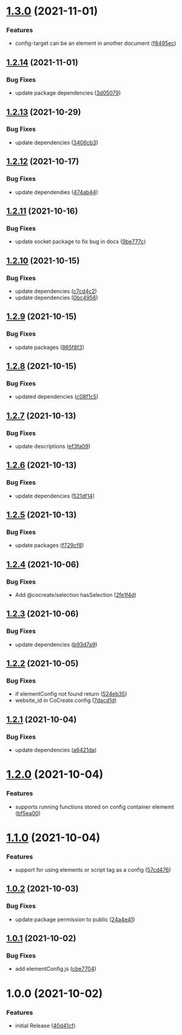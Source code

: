 # [1.3.0](https://github.com/CoCreate-app/CoCreate-element-config/compare/v1.2.14...v1.3.0) (2021-11-01)


### Features

* config-target can be an element in another document ([f8495ec](https://github.com/CoCreate-app/CoCreate-element-config/commit/f8495ec268be196aa66a3216db82187475bfb350))

## [1.2.14](https://github.com/CoCreate-app/CoCreate-element-config/compare/v1.2.13...v1.2.14) (2021-11-01)


### Bug Fixes

* update package dependencies ([3d05079](https://github.com/CoCreate-app/CoCreate-element-config/commit/3d05079dc8f9c6e4af80cb14d268207a6c585d0d))

## [1.2.13](https://github.com/CoCreate-app/CoCreate-element-config/compare/v1.2.12...v1.2.13) (2021-10-29)


### Bug Fixes

* update dependencies ([3406cb3](https://github.com/CoCreate-app/CoCreate-element-config/commit/3406cb3f7fac2c78625ec3285f516c3dbce9077b))

## [1.2.12](https://github.com/CoCreate-app/CoCreate-element-config/compare/v1.2.11...v1.2.12) (2021-10-17)


### Bug Fixes

* update dependendies ([474ab44](https://github.com/CoCreate-app/CoCreate-element-config/commit/474ab44396b288d5955565de28404f95222592fa))

## [1.2.11](https://github.com/CoCreate-app/CoCreate-element-config/compare/v1.2.10...v1.2.11) (2021-10-16)


### Bug Fixes

* update socket package to fix bug in docs ([9be777c](https://github.com/CoCreate-app/CoCreate-element-config/commit/9be777c0257ad0aa99268a320306f2fd79a92f62))

## [1.2.10](https://github.com/CoCreate-app/CoCreate-element-config/compare/v1.2.9...v1.2.10) (2021-10-15)


### Bug Fixes

* update dependencies ([c7cd4c2](https://github.com/CoCreate-app/CoCreate-element-config/commit/c7cd4c21257baf14351544e6baccbe3c2b86a19f))
* update dependencies ([0bc4956](https://github.com/CoCreate-app/CoCreate-element-config/commit/0bc495665dc1309d2ebf8b6fa07bbc250c44b746))

## [1.2.9](https://github.com/CoCreate-app/CoCreate-element-config/compare/v1.2.8...v1.2.9) (2021-10-15)


### Bug Fixes

* update packages ([865f8f3](https://github.com/CoCreate-app/CoCreate-element-config/commit/865f8f356d57e4f77a2242d979d62ec45358cbde))

## [1.2.8](https://github.com/CoCreate-app/CoCreate-element-config/compare/v1.2.7...v1.2.8) (2021-10-15)


### Bug Fixes

* updated dependencies ([c08f1c5](https://github.com/CoCreate-app/CoCreate-element-config/commit/c08f1c5e2fff38aec0ec53142a4fc0194bb1ef69))

## [1.2.7](https://github.com/CoCreate-app/CoCreate-element-config/compare/v1.2.6...v1.2.7) (2021-10-13)


### Bug Fixes

* update descriptions ([ef3fa09](https://github.com/CoCreate-app/CoCreate-element-config/commit/ef3fa09a7f7a2bd535eb2025b95793443c4a7f88))

## [1.2.6](https://github.com/CoCreate-app/CoCreate-element-config/compare/v1.2.5...v1.2.6) (2021-10-13)


### Bug Fixes

* update dependencies ([521df14](https://github.com/CoCreate-app/CoCreate-element-config/commit/521df141f1790232616e876ff3507da09b72277e))

## [1.2.5](https://github.com/CoCreate-app/CoCreate-element-config/compare/v1.2.4...v1.2.5) (2021-10-13)


### Bug Fixes

* update packages ([f729cf8](https://github.com/CoCreate-app/CoCreate-element-config/commit/f729cf8a2ffc80ecaa48ab174a5bb0aabdb5b858))

## [1.2.4](https://github.com/CoCreate-app/CoCreate-element-config/compare/v1.2.3...v1.2.4) (2021-10-06)


### Bug Fixes

* Add @cocreate/selection hasSelection ([2fe1f4d](https://github.com/CoCreate-app/CoCreate-element-config/commit/2fe1f4d515c1c4411f0be8f984b1b68497b03a92))

## [1.2.3](https://github.com/CoCreate-app/CoCreate-element-config/compare/v1.2.2...v1.2.3) (2021-10-06)


### Bug Fixes

* update dependencies ([b93d7a9](https://github.com/CoCreate-app/CoCreate-element-config/commit/b93d7a95b3e350f0fd4842409cc138f5ac6e2a31))

## [1.2.2](https://github.com/CoCreate-app/CoCreate-element-config/compare/v1.2.1...v1.2.2) (2021-10-05)


### Bug Fixes

* if elementConfig not found return ([524eb35](https://github.com/CoCreate-app/CoCreate-element-config/commit/524eb351073f4a16fccacd133f4b940990d33185))
* website_id in CoCreate.config ([7dacd1d](https://github.com/CoCreate-app/CoCreate-element-config/commit/7dacd1de9d92247df6363ce2a9948c57e93b7acf))

## [1.2.1](https://github.com/CoCreate-app/CoCreate-element-config/compare/v1.2.0...v1.2.1) (2021-10-04)


### Bug Fixes

* update dependencies ([a6421da](https://github.com/CoCreate-app/CoCreate-element-config/commit/a6421dac0ff451a5eb4a02aa9004e28d45811578))

# [1.2.0](https://github.com/CoCreate-app/CoCreate-element-config/compare/v1.1.0...v1.2.0) (2021-10-04)


### Features

* supports running functions stored on config container elememt ([bf5ea00](https://github.com/CoCreate-app/CoCreate-element-config/commit/bf5ea004a0cb2941a283832e1e667b74e45a381d))

# [1.1.0](https://github.com/CoCreate-app/CoCreate-element-config/compare/v1.0.2...v1.1.0) (2021-10-04)


### Features

* support for using elements or script tag as a config ([57cd476](https://github.com/CoCreate-app/CoCreate-element-config/commit/57cd4765b37629ab8788ae488b48ea69b4a86e32))

## [1.0.2](https://github.com/CoCreate-app/CoCreate-element-config/compare/v1.0.1...v1.0.2) (2021-10-03)


### Bug Fixes

* update package permission to public ([24a4e41](https://github.com/CoCreate-app/CoCreate-element-config/commit/24a4e419baeafdc9512f3f3dd609a795bbe36a3b))

## [1.0.1](https://github.com/CoCreate-app/CoCreate-element-config/compare/v1.0.0...v1.0.1) (2021-10-02)


### Bug Fixes

* add elementConfig.js ([cbe7704](https://github.com/CoCreate-app/CoCreate-element-config/commit/cbe770485cb2bd803d838215cc1562f070fd7f76))

# 1.0.0 (2021-10-02)


### Features

* initial Release ([40d41cf](https://github.com/CoCreate-app/CoCreate-element-config/commit/40d41cfe8c31f637f32ee69210bef71b176dc0d5))
